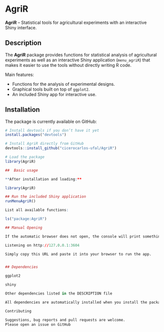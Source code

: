 # AgriR

**AgriR** – Statistical tools for agricultural experiments with an interactive Shiny interface.

## Description

The **AgriR** package provides functions for statistical analysis of agricultural experiments as well as an interactive Shiny application (`menu_agriR`) that makes it easier to use the tools without directly writing R code.

Main features:
- Functions for the analysis of experimental designs.
- Graphical tools built on top of `ggplot2`.
- An included Shiny app for interactive use.

## Installation

The package is currently available on GitHub:

```r
# Install devtools if you don’t have it yet
install.packages("devtools")

# Install AgriR directly from GitHub
devtools::install_github("cicerocarlos-ufal/AgriR")

# Load the package
library(AgriR)

##  Basic usage

**After installation and loading:**

library(AgriR)

## Run the included Shiny application
runMenuAgriR()

List all available functions:

ls("package:AgriR")

## Manual Opening

If the automatic browser does not open, the console will print something like:

Listening on http://127.0.0.1:3604

Simply copy this URL and paste it into your browser to run the app.


## Dependencies

ggplot2

shiny

Other dependencies listed in the DESCRIPTION file

All dependencies are automatically installed when you install the package via devtools::install_github().

Contributing

Suggestions, bug reports and pull requests are welcome.
Please open an issue on GitHub
